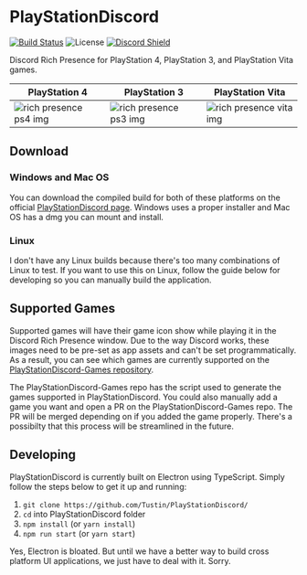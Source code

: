 # PlayStationDiscord

[![Build Status](https://travis-ci.org/Tustin/PlayStationDiscord.svg?branch=master)](https://travis-ci.org/Tustin/PlayStationDiscord)
![License](https://img.shields.io/github/license/Tustin/PlayStationDiscord.svg?style=flat)
[![Discord Shield](https://discordapp.com/api/guilds/546478525629071386/widget.png?style=shield)](https://discord.gg/sdDY5PJ)

Discord Rich Presence for PlayStation 4, PlayStation 3, and PlayStation Vita games.

| PlayStation 4                                                                                     | PlayStation 3                                                                                     | PlayStation Vita                                                                                    |
| ------------------------------------------------------------------------------------------------- | ------------------------------------------------------------------------------------------------- | --------------------------------------------------------------------------------------------------- |
| ![rich presence ps4 img](https://tusticles.com/PlayStationDiscord/assets/images/previews/ps4.png) | ![rich presence ps3 img](https://tusticles.com/PlayStationDiscord/assets/images/previews/ps3.png) | ![rich presence vita img](https://tusticles.com/PlayStationDiscord/assets/images/previews/vita.png) |

## Download

### Windows and Mac OS

You can download the compiled build for both of these platforms on the official [PlayStationDiscord page](https://tusticles.com/PlayStationDiscord/). Windows uses a proper installer and Mac OS has a dmg you can mount and install.

### Linux

I don't have any Linux builds because there's too many combinations of Linux to test. If you want to use this on Linux, follow the guide below for developing so you can manually build the application.

## Supported Games

Supported games will have their game icon show while playing it in the Discord Rich Presence window. Due to the way Discord works, these images need to be pre-set as app assets and can't be set programmatically. As a result, you can see which games are currently supported on the [PlayStationDiscord-Games repository](https://github.com/Tustin/PlayStationDiscord-Games).

The PlayStationDiscord-Games repo has the script used to generate the games supported in PlayStationDiscord. You could also manually add a game you want and open a PR on the PlayStationDiscord-Games repo. The PR will be merged depending on if you added the game properly. There's a possibilty that this process will be streamlined in the future.

## Developing

PlayStationDiscord is currently built on Electron using TypeScript. Simply follow the steps below to get it up and running:

1. `git clone https://github.com/Tustin/PlayStationDiscord/`
2. `cd` into PlayStationDiscord folder
3. `npm install` (or `yarn install`)
4. `npm run start` (or `yarn start`)

Yes, Electron is bloated. But until we have a better way to build cross platform UI applications, we just have to deal with it. Sorry.